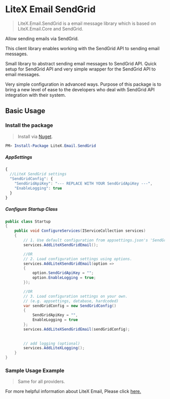 # LiteX Email SendGrid
> LiteX.Email.SendGrid is a email message library which is based on LiteX.Email.Core and SendGrid.

Allow sending emails via SendGrid.

This client library enables working with the SendGrid API to sending email messages.

Small library to abstract sending email messages to SendGrid API. Quick setup for SendGrid API and very simple wrapper for the SendGrid API to email messages.

Very simple configuration in advanced ways. Purpose of this package is to bring a new level of ease to the developers who deal with SendGrid API integration with their system.


## Basic Usage

### Install the package

> Install via [Nuget](https://www.nuget.org/packages/LiteX.Email.SendGrid/).

```Powershell
PM> Install-Package LiteX.Email.SendGrid
```

##### AppSettings
```js
{  
  //LiteX SendGrid settings
  "SendGridConfig": {
    "SendGridApiKey": "--- REPLACE WITH YOUR SendGridApiKey ---",
    "EnableLogging": true
  }
}
```

##### Configure Startup Class
```cs
public class Startup
{
    public void ConfigureServices(IServiceCollection services)
    {
        // 1. Use default configuration from appsettings.json's 'SendGridConfig'
        services.AddLiteXSendGridEmail();

        //OR
        // 2. Load configuration settings using options.
        services.AddLiteXSendGridEmail(option =>
        {
            option.SendGridApiKey = "";
            option.EnableLogging = true;
        });

        //OR
        // 3. Load configuration settings on your own.
        // (e.g. appsettings, database, hardcoded)
        var sendGridConfig = new SendGridConfig()
        {
            SendGridApiKey = "",
            EnableLogging = true
        };
        services.AddLiteXSendGridEmail(sendGridConfig);
        
        
        // add logging (optional)
        services.AddLiteXLogging();
    }
}
```

### Sample Usage Example
> Same for all providers. 

For more helpful information about LiteX Email, Please click [here.](https://github.com/a-patel/LiteXEmail/blob/master/README.md#step-3--use-in-controller-or-business-layer-memo)


